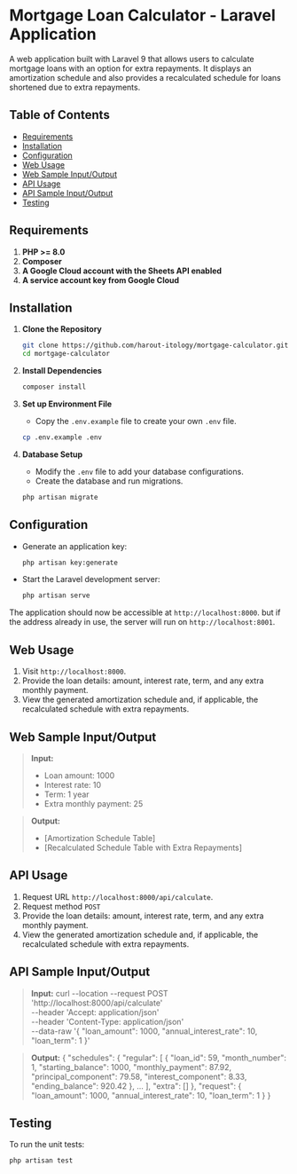 # Mortgage Loan Calculator - Laravel Application

A web application built with Laravel 9 that allows users to calculate mortgage loans with an option for extra repayments. It displays an amortization schedule and also provides a recalculated schedule for loans shortened due to extra repayments.

## Table of Contents
- [Requirements](#requirements)
- [Installation](#installation)
- [Configuration](#configuration)
- [Web Usage](#web-usage)
- [Web Sample Input/Output](#web-sample-inputoutput)
- [API Usage](#api-usage)
- [API Sample Input/Output](#api-sample-inputoutput)
- [Testing](#testing)

## Requirements

1. **PHP >= 8.0**
2. **Composer**
3. **A Google Cloud account with the Sheets API enabled**
4. **A service account key from Google Cloud**

## Installation

1. **Clone the Repository**
    ```bash
    git clone https://github.com/harout-itology/mortgage-calculator.git
    cd mortgage-calculator
    ```

2. **Install Dependencies**
    ```bash
    composer install
    ```

3. **Set up Environment File**
    - Copy the `.env.example` file to create your own `.env` file.
    ```bash
    cp .env.example .env
    ```

4. **Database Setup**
    - Modify the `.env` file to add your database configurations.
    - Create the database and run migrations.
    ```bash
    php artisan migrate
    ```

## Configuration

- Generate an application key:
    ```bash
    php artisan key:generate
    ```

- Start the Laravel development server:
    ```bash
    php artisan serve
    ```

The application should now be accessible at `http://localhost:8000`. but if the address already in use, the server will run on `http://localhost:8001`.

## Web Usage

1. Visit `http://localhost:8000`.
2. Provide the loan details: amount, interest rate, term, and any extra monthly payment.
3. View the generated amortization schedule and, if applicable, the recalculated schedule with extra repayments.

## Web Sample Input/Output

> **Input:**
> - Loan amount: 1000
> - Interest rate: 10
> - Term: 1 year
> - Extra monthly payment: 25

> **Output:**
> - [Amortization Schedule Table]
> - [Recalculated Schedule Table with Extra Repayments]

## API Usage

1. Request URL `http://localhost:8000/api/calculate`.
2. Request method `POST`
2. Provide the loan details: amount, interest rate, term, and any extra monthly payment.
3. View the generated amortization schedule and, if applicable, the recalculated schedule with extra repayments.

## API Sample Input/Output

> **Input:**
curl --location --request POST 'http://localhost:8000/api/calculate' \
--header 'Accept: application/json' \
--header 'Content-Type: application/json' \
--data-raw '{
"loan_amount": 1000,
"annual_interest_rate": 10,
"loan_term": 1
}'

> **Output:**
{
"schedules": {
"regular": [
{
"loan_id": 59,
"month_number": 1,
"starting_balance": 1000,
"monthly_payment": 87.92,
"principal_component": 79.58,
"interest_component": 8.33,
"ending_balance": 920.42
},
...
],
"extra": []
},
"request": {
"loan_amount": 1000,
"annual_interest_rate": 10,
"loan_term": 1
}
}

## Testing

To run the unit tests:

```bash
php artisan test
